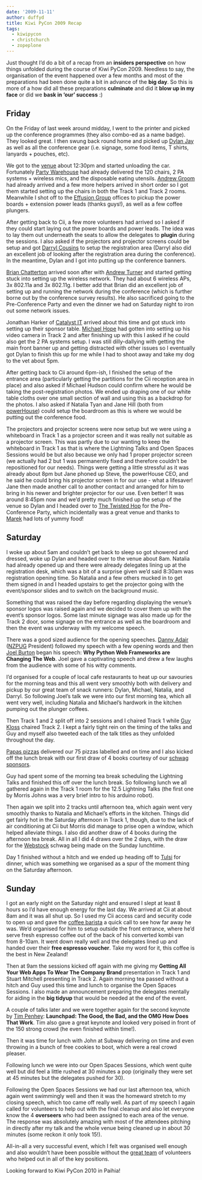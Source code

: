 ```yaml
---
date: '2009-11-11'
author: duffyd
title: Kiwi PyCon 2009 Recap
tags:
  - kiwipycon
  - christchurch
  - zopeplone
---
```


Just thought I’d do a bit of a recap from an **insiders perspective** on how things unfolded during the course of Kiwi PyCon 2009. Needless to say, the organisation of the event happened over a few months and most of the preparations had been done quite a bit in advance of the **big day**. So this is more of a how did all these preparations **culminate** and did it **blow up in my face** or did we **bask in ‘our’ success** :)

## Friday

On the Friday of last week around midday, I went to the printer and picked up the conference programmes (they also combo-ed as a name badge). They looked great. I then swung back round home and picked up [Dylan Jay](https://href.li/?http://www.pretaweb.com) as well as all the conference gear (i.e. signage, some food items, T shirts, lanyards + pouches, etc).

We got to the [venue](https://href.li/?http://www.cii.co.nz) about 12:30pm and started unloading the car. Fortunately [Party Warehouse](https://href.li/?http://www.partywarehouse.co.nz) had already delivered the 120 chairs, 2 PA systems + wireless mics, and the disposable eating utensils. [Andrew Groom](https://href.li/?http://www.reurbanise.co.nz) had already arrived and a few more helpers arrived in short order so I got them started setting up the chairs in both the Track 1 and Track 2 rooms. Meanwhile I shot off to the [Effusion Group](https://href.li/?http://www.effusiongroup.com) offices to pickup the power boards + extension power leads (thanks guys!), as well as a few coffee plungers.

After getting back to Cii, a few more volunteers had arrived so I asked if they could start laying out the power boards and power leads. The idea was to lay them out underneath the seats to allow the delegates to **plugin** during the sessions. I also asked if the projectors and projector screens could be setup and got [Darryl Cousins](https://href.li/?http://www.darrylcousins.net.nz) to setup the registration area (Darryl also did an excellent job of looking after the registration area during the conference). In the meantime, Dylan and I got into putting up the conference banners.

[Brian Chatterton](https://href.li/?http://www.iopen.co.nz) arrived soon after with [Andrew Turner](https://href.li/?http://www.fubar.geek.nz) and started getting stuck into setting up the wireless network. They had about 6 wireless APs, 3x 802.11a and 3x 802.11g. I better add that Brian did an excellent job of setting up and running the network during the conference (which is further borne out by the conference survey results). He also sacrificed going to the Pre-Conference Party and even the dinner we had on Saturday night to iron out some network issues.

Jonathan Harker of [Catalyst IT](https://href.li/?http://www.catalyst.net.nz) arrived about this time and got stuck into setting up their sponsor table. [Michael Hope](https://href.li/?http://www.juju.net.nz) had gotten into setting up his video camera in Track 2 and after finishing up with this I asked if he could also get the 2 PA systems setup. I was still dilly-dallying with getting the main front banner up and getting distracted with other issues so I eventually got Dylan to finish this up for me while I had to shoot away and take my dog to the vet about 5pm.

After getting back to Cii around 6pm-ish, I finished the setup of the entrance area (particularly getting the partitions for the Cii reception area in place) and also asked if Michael Hudson could confirm where he would be taking the post-registration photos. We ended up draping one of our white table cloths over one small section of wall and using this as a backdrop for the photos. I also asked if Natalia Tyan and Jane Hill (both from [powerHouse](https://href.li/?http://www.powerhouse-ventures.co.nz/)) could setup the boardroom as this is where we would be putting out the conference food.

The projectors and projector screens were now setup but we were using a whiteboard in Track 1 as a projector screen and it was really not suitable as a projector screen. This was partly due to our wanting to keep the whiteboard in Track 1 as that is where the Lightning Talks and Open Spaces Sessions would be but also because we only had 1 proper projector screen (we actually had 2 but 1 was permanently fixed and therefore couldn’t be repositioned for our needs). Things were getting a little stressful as it was already about 8pm but Jane phoned up Steve, the powerHouse CEO, and he said he could bring his projector screen in for our use - what a lifesaver! Jane then made another call to another contact and arranged for him to bring in his newer and brighter projector for our use. Even better!
It was around 8:45pm now and we’d pretty much finished up the setup of the venue so Dylan and I headed over to [The Twisted Hop](https://href.li/?http://www.thetwistedhop.co.nz/) for the Pre-Conference Party, which incidentally was a great venue and thanks to [Marek](https://href.li/?http://www.encode.net.nz) had lots of yummy food!

## Saturday

I woke up about 5am and couldn’t get back to sleep so got showered and dressed, woke up Dylan and headed over to the venue about 8am. Natalia had already opened up and there were already delegates lining up at the registration desk, which was a bit of a surprise given we’d said 8:30am was registration opening time. So Natalia and a few others mucked in to get them signed in and I headed upstairs to get the projector going with the event/sponsor slides and to switch on the background music.

Something that was raised the day before regarding displaying the venue’s sponsor logos was raised again and we decided to cover them up with the event’s sponsor logos. Some last minute signage was also made up for the Track 2 door, some signage on the entrance as well as the boardroom and then the event was underway with my welcome speech.

There was a good sized audience for the opening speeches. [Danny Adair](https://href.li/?http://www.unfold.co.nz) ([NZPUG](https://href.li/?http://www.nzpug.org) President) followed my speech with a few opening words and then [Joel Burton](https://href.li/?http://www.plonebootcamps.com) began his speech: **Why Python Web Frameworks are Changing The Web**. Joel gave a captivating speech and drew a few laughs from the audience with some of his witty comments.

I’d organised for a couple of local cafe restaurants to heat up our savouries for the morning teas and this all went very smoothly both with delivery and pickup by our great team of snack runners: Dylan, Michael, Natalia, and Darryl. So following Joel’s talk we were into our first morning tea, which all went very well, including Natalia and Michael’s hardwork in the kitchen pumping out the plunger coffees.

Then Track 1 and 2 split off into 2 sessions and I chaired Track 1 while [Guy Kloss](https://href.li/?http://www.kloss-familie.de/moin/GuyKloss) chaired Track 2. I kept a fairly tight rein on the timing of the talks and Guy and myself also tweeted each of the talk titles as they unfolded throughout the day.

[Papas pizzas](https://href.li/?http://www.papas.co.nz) delivered our 75 pizzas labelled and on time and I also kicked off the lunch break with our first draw of 4 books courtesy of our [schwag sponsors](https://href.li/?http://nz.pycon.org/sponsorship/schwag-sponsors/).

Guy had spent some of the morning tea break scheduling the Lightning Talks and finished this off over the lunch break. So following lunch we all gathered again in the Track 1 room for the 12.5 Lightning Talks (the first one by Morris Johns was a very brief intro to his arduino robot).

Then again we split into 2 tracks until afternoon tea, which again went very smoothly thanks to Natalia and Michael’s efforts in the kitchen. Things did get fairly hot in the Saturday afternoon in Track 1, though, due to the lack of air conditioning at Cii but Morris did manage to prise open a window, which helped alleviate things. I also did another draw of 4 books during the afternoon tea break. All in all I did 4 draws over the 2 days, with the draw for the [Webstock](https://href.li/?http://www.webstock.org.nz/) schwag being made on the Sunday lunchtime.

Day 1 finished without a hitch and we ended up heading off to [Tulsi](https://href.li/?http://www.tulsirestaurant.co.nz/) for dinner, which was something we organised as a spur of the moment thing on the Saturday afternoon.

## Sunday

I got an early night on the Saturday night and ensured I slept at least 8 hours so I’d have enough energy for the last day. We arrived at Cii at about 8am and it was all shut up. So I used my Cii access card and security code to open up and gave the [coffee barista](https://href.li/?http://www.kombicoffee.co.nz) a quick call to see how far away he was. We’d organised for him to setup outside the front entrance, where he’d serve fresh espresso coffee out of the back of his converted kombi van from 8-10am. It went down really well and the delegates lined up and handed over their **free espresso voucher**. Take my word for it, this coffee is the best in New Zealand!

Then at 9am the sessions kicked off again with me giving my **Getting All Your Web Apps To Wear The Company Brand** presentation in Track 1 and Stuart Mitchell presenting in Track 2. Again morning tea passed without a hitch and Guy used this time and lunch to organise the Open Spaces Sessions. I also made an announcement preparing the delegates mentally for aiding in the **big tidyup** that would be needed at the end of the event.

A couple of talks later and we were together again for the second keynote by [Tim Penhey](https://href.li/?http://how-bazaar.blogspot.com/): **Launchpad: The Good, the Bad, and the OMG How Does That Work**. Tim also gave a great keynote and looked very poised in front of the 150 strong crowd (he even finished within time!).

Then it was time for lunch with John at Subway delivering on time and even throwing in a bunch of free cookies to boot, which were a real crowd pleaser.

Following lunch we were into our Open Spaces Sessions, which went quite well but did feel a little rushed at 30 minutes a pop (originally they were set at 45 minutes but the delegates pushed for 30).

Following the Open Spaces Sessions we had our last afternoon tea, which again went swimmingly well and then it was the homeward stretch to my closing speech, which too came off really well. As part of my speech I again called for volunteers to help out with the final cleanup and also let everyone know the 4 **overseers** who had been assigned to each area of the venue. The response was absolutely amazing with most of the attendees pitching in directly after my talk and the whole venue being cleaned up in about 30 minutes (some reckon it only took 15!).

All-in-all a very successful event, which I felt was organised well enough and also wouldn’t have been possible without the [great team](https://href.li/?http://nz.pycon.org/about/team/) of volunteers who helped out in all of the key positions.

Looking forward to Kiwi PyCon 2010 in Paihia!
